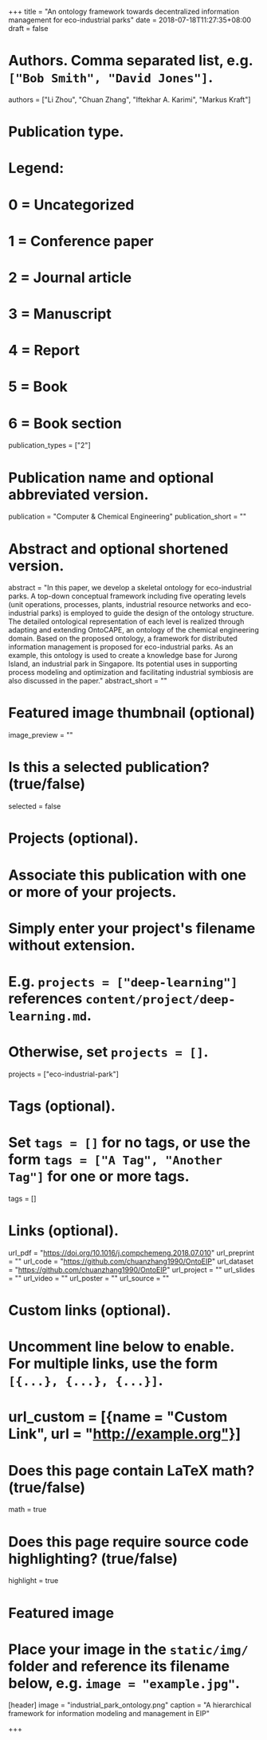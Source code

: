 +++
title = "An ontology framework towards decentralized information management for eco-industrial parks"
date = 2018-07-18T11:27:35+08:00
draft = false

# Authors. Comma separated list, e.g. `["Bob Smith", "David Jones"]`.
authors = ["Li Zhou", "Chuan Zhang", "Iftekhar A. Karimi", "Markus Kraft"]

# Publication type.
# Legend:
# 0 = Uncategorized
# 1 = Conference paper
# 2 = Journal article
# 3 = Manuscript
# 4 = Report
# 5 = Book
# 6 = Book section
publication_types = ["2"]

# Publication name and optional abbreviated version.
publication = "Computer & Chemical Engineering"
publication_short = ""

# Abstract and optional shortened version.
abstract = "In this paper, we develop a skeletal ontology for eco-industrial parks. A top-down conceptual framework including five operating levels (unit operations, processes, plants, industrial resource networks and eco-industrial parks) is employed to guide the design of the ontology structure. The detailed ontological representation of each level is realized through adapting and extending OntoCAPE, an ontology of the chemical engineering domain. Based on the proposed ontology, a framework for distributed information management is proposed for eco-industrial parks. As an example, this ontology is used to create a knowledge base for Jurong Island, an industrial park in Singapore. Its potential uses in supporting process modeling and optimization and facilitating industrial symbiosis are also discussed in the paper."
abstract_short = ""

# Featured image thumbnail (optional)
image_preview = ""

# Is this a selected publication? (true/false)
selected = false

# Projects (optional).
#   Associate this publication with one or more of your projects.
#   Simply enter your project's filename without extension.
#   E.g. `projects = ["deep-learning"]` references `content/project/deep-learning.md`.
#   Otherwise, set `projects = []`.
projects = ["eco-industrial-park"]

# Tags (optional).
#   Set `tags = []` for no tags, or use the form `tags = ["A Tag", "Another Tag"]` for one or more tags.
tags = []

# Links (optional).
url_pdf = "https://doi.org/10.1016/j.compchemeng.2018.07.010"
url_preprint = ""
url_code = "https://github.com/chuanzhang1990/OntoEIP"
url_dataset = "https://github.com/chuanzhang1990/OntoEIP"
url_project = ""
url_slides = ""
url_video = ""
url_poster = ""
url_source = ""

# Custom links (optional).
#   Uncomment line below to enable. For multiple links, use the form `[{...}, {...}, {...}]`.
# url_custom = [{name = "Custom Link", url = "http://example.org"}]

# Does this page contain LaTeX math? (true/false)
math = true

# Does this page require source code highlighting? (true/false)
highlight = true

# Featured image
# Place your image in the `static/img/` folder and reference its filename below, e.g. `image = "example.jpg"`.
[header]
image = "industrial_park_ontology.png"
caption = "A hierarchical framework for information modeling and management in EIP"

+++
